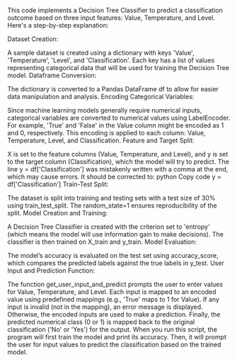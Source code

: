 This code implements a Decision Tree Classifier to predict a classification outcome based on three input features: Value, Temperature, and Level. Here's a step-by-step explanation:

Dataset Creation:

A sample dataset is created using a dictionary with keys 'Value', 'Temperature', 'Level', and 'Classification'.
Each key has a list of values representing categorical data that will be used for training the Decision Tree model.
Dataframe Conversion:

The dictionary is converted to a Pandas DataFrame df to allow for easier data manipulation and analysis.
Encoding Categorical Variables:

Since machine learning models generally require numerical inputs, categorical variables are converted to numerical values using LabelEncoder.
For example, 'True' and 'False' in the Value column might be encoded as 1 and 0, respectively.
This encoding is applied to each column: Value, Temperature, Level, and Classification.
Feature and Target Split:

X is set to the feature columns (Value, Temperature, and Level), and y is set to the target column (Classification), which the model will try to predict.
The line y = df['Classification'] was mistakenly written with a comma at the end, which may cause errors. It should be corrected to:
python
Copy code
y = df['Classification']
Train-Test Split:

The dataset is split into training and testing sets with a test size of 30% using train_test_split.
The random_state=1 ensures reproducibility of the split.
Model Creation and Training:

A Decision Tree Classifier is created with the criterion set to 'entropy' (which means the model will use information gain to make decisions).
The classifier is then trained on X_train and y_train.
Model Evaluation:

The model’s accuracy is evaluated on the test set using accuracy_score, which compares the predicted labels against the true labels in y_test.
User Input and Prediction Function:

The function get_user_input_and_predict prompts the user to enter values for Value, Temperature, and Level.
Each input is mapped to an encoded value using predefined mappings (e.g., 'True' maps to 1 for Value).
If any input is invalid (not in the mapping), an error message is displayed.
Otherwise, the encoded inputs are used to make a prediction.
Finally, the predicted numerical class (0 or 1) is mapped back to the original classification ('No' or 'Yes') for the output.
When you run this script, the program will first train the model and print its accuracy. Then, it will prompt the user for input values to predict the classification based on the trained model.
